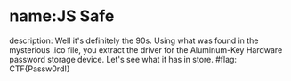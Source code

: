 # name:JS Safe
description: Well it's definitely the 90s. Using what was found in the mysterious .ico file, you extract the driver for the Aluminum-Key Hardware password storage device. Let's see what it has in store.
#flag: CTF{Passw0rd!}